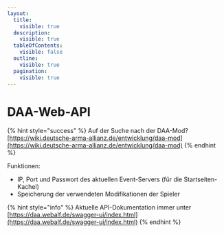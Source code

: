 ```yaml
---
layout:
  title:
    visible: true
  description:
    visible: true
  tableOfContents:
    visible: false
  outline:
    visible: true
  pagination:
    visible: true
---
```


# DAA-Web-API

{% hint style="success" %}
Auf der Suche nach der DAA-Mod? [https://wiki.deutsche-arma-allianz.de/entwicklung/daa-mod](https://wiki.deutsche-arma-allianz.de/entwicklung/daa-mod)
{% endhint %}

Funktionen:

* IP, Port und Passwort des aktuellen Event-Servers (für die Startseiten-Kachel)
* Speicherung der verwendeten Modifikationen der Spieler

{% hint style="info" %}
Aktuelle API-Dokumentation immer unter [https://daa.webalf.de/swagger-ui/index.html](https://daa.webalf.de/swagger-ui/index.html)
{% endhint %}
